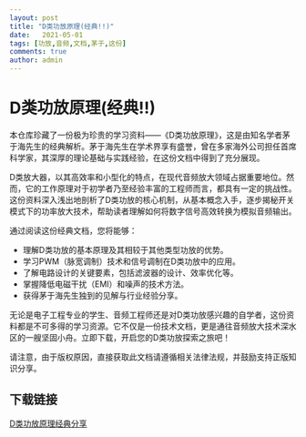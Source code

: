 ```yaml
---
layout: post
title: "D类功放原理(经典!!)"
date:   2021-05-01
tags: [功放,音频,文档,茅于,这份]
comments: true
author: admin
---
```

# D类功放原理(经典!!)
本仓库珍藏了一份极为珍贵的学习资料——《D类功放原理》，这是由知名学者茅于海先生的经典解析。茅于海先生在学术界享有盛誉，曾在多家海外公司担任首席科学家，其深厚的理论基础与实践经验，在这份文档中得到了充分展现。

D类放大器，以其高效率和小型化的特点，在现代音频放大领域占据重要地位。然而，它的工作原理对于初学者乃至经验丰富的工程师而言，都具有一定的挑战性。这份资料深入浅出地剖析了D类功放的核心机制，从基本概念入手，逐步揭秘开关模式下的功率放大技术，帮助读者理解如何将数字信号高效转换为模拟音频输出。

通过阅读这份经典文档，您将能够：
- 理解D类功放的基本原理及其相较于其他类型功放的优势。
- 学习PWM（脉宽调制）技术和信号调制在D类功放中的应用。
- 了解电路设计的关键要素，包括滤波器的设计、效率优化等。
- 掌握降低电磁干扰（EMI）和噪声的技术方法。
- 获得茅于海先生独到的见解与行业经验分享。

无论是电子工程专业的学生、音频工程师还是对D类功放感兴趣的自学者，这份资料都是不可多得的学习资源。它不仅是一份技术文档，更是通往音频放大技术深水区的一艘坚固小舟。立即下载，开启您的D类功放探索之旅吧！

请注意，由于版权原因，直接获取此文档请遵循相关法律法规，并鼓励支持正版知识分享。

## 下载链接

[D类功放原理经典分享](https://pan.quark.cn/s/95e17fc0d9bf)